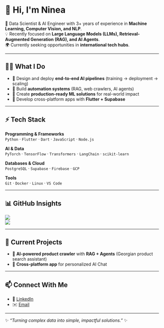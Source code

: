 # 👋 Hi, I'm Ninea  

🚀 Data Scientist & AI Engineer with 3+ years of experience in **Machine Learning, Computer Vision, and NLP**.  
💡 Recently focused on **Large Language Models (LLMs), Retrieval-Augmented Generation (RAG), and AI Agents**.  
🌍 Currently seeking opportunities in **international tech hubs**.  

---

## 🧑‍💻 What I Do  
- 🔹 Design and deploy **end-to-end AI pipelines** (training → deployment → scaling)  
- 🔹 Build **automation systems** (RAG, web crawlers, AI agents)  
- 🔹 Create **production-ready ML solutions** for real-world impact  
- 🔹 Develop cross-platform apps with **Flutter + Supabase**  

---

## ⚡ Tech Stack  

**Programming & Frameworks**  
`Python` · `Flutter` · `Dart` · `JavaScript` · `Node.js`  

**AI & Data**  
`PyTorch` · `TensorFlow` · `Transformers` · `LangChain` · `scikit-learn`  

**Databases & Cloud**  
`PostgreSQL` · `Supabase` · `Firebase` · `GCP`  

**Tools**  
`Git` · `Docker` · `Linux` · `VS Code`  

---

## 📊 GitHub Insights  

![](https://github-readme-stats.vercel.app/api?username=ninea-anasovi&show_icons=true&theme=tokyonight)  
![](https://github-readme-streak-stats.herokuapp.com/?user=ninea-anasovi&theme=tokyonight)  

---

## 🌱 Current Projects  
- 🤖 **AI-powered product crawler** with **RAG + Agents** (Georgian product search assistant)  
- 📱 **Cross-platform app** for personalized AI Chat

---

## 📫 Connect With Me  
- 💼 [LinkedIn](https://www.linkedin.com/in/ninea)  
- ✉️ [Email](mailto:ninea.anasovi@gmail.com)  


---

✨ _“Turning complex data into simple, impactful solutions.”_ ✨
